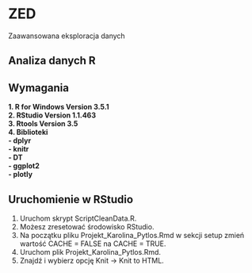 # ZED
Zaawansowana eksploracja danych

## Analiza danych R

## Wymagania
**1. R for Windows Version 3.5.1**  
**2. RStudio Version 1.1.463**  
**3. Rtools Version 3.5**  
**4. Biblioteki**  
**- dplyr**  
**- knitr**  
**- DT**  
**- ggplot2**  
**- plotly**  

## Uruchomienie w RStudio
1. Uruchom skrypt ScriptCleanData.R.
2. Możesz zresetować środowisko RStudio.
3. Na początku pliku Projekt_Karolina_Pytlos.Rmd w sekcji setup zmień wartość CACHE = FALSE na CACHE = TRUE.
4. Uruchom plik Projekt_Karolina_Pytlos.Rmd.
5. Znajdź i wybierz opcję Knit -> Knit to HTML.

